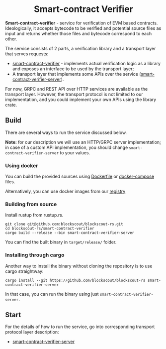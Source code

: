 # <h1 align="center"> Smart-contract Verifier </h1>

**Smart-contract-verifier** - service for verification of EVM based contracts. Ideologically, it accepts bytecode to be verified and potential source files as input and returns whether those files and bytecode correspond to each other.

The service consists of 2 parts, a verification library and a transport layer that serves requests:

+ [smart-contract-verifier](./smart-contract-verifier) - implements actual verification logic as a library and exposes an interface to be used by the transport layer;
+ A transport layer that implements some APIs over the service ([smart-contract-verifier-server](./smart-contract-verifier-server/)).

For now, GRPC and REST API over HTTP services are available as the transport layer. However, the transport protocol is not limited to our implementation, and you could implement your own APIs using the library crate.

## Build
There are several ways to run the service discussed below.

**Note:** for our description we will use an HTTP/GRPC server implementation; in case of a custom API implementation, you should change `smart-contract-verifier-server` to your values.


### Using docker
You can build the provided sources using [Dockerfile](./smart-contract-verifier-server/Dockerfile) or [docker-compose](./smart-contract-verifier-server/docker-compose.yml) files.

Alternatively, you can use docker images from our [registry](https://github.com/blockscout/blockscout-rs/pkgs/container/smart-contract-verifier)

### Building from source

Install rustup from rustup.rs.

```console
git clone git@github.com:blockscout/blockscout-rs.git
cd blockscout-rs/smart-contract-verifier
cargo build --release --bin smart-contract-verifier-server
```

You can find the built binary in `target/release/` folder.

### Installing through cargo

Another way to install the binary without cloning the repository is to use cargo straightway:

```console
cargo install --git https://github.com/blockscout/blockscout-rs smart-contract-verifier-server
```

In that case, you can run the binary using just `smart-contract-verifier-server`.

## Start
For the details of how to run the service, go into corresponding
transport protocol layer description:
- [smart-contract-verifier-server](./smart-contract-verifier-server/README.md)